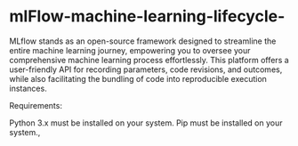 # mlFlow-machine-learning-lifecycle-
MLflow stands as an open-source framework designed to streamline the entire machine learning journey, empowering you to oversee your comprehensive machine learning process effortlessly. This platform offers a user-friendly API for recording parameters, code revisions, and outcomes, while also facilitating the bundling of code into reproducible execution instances.

Requirements:

Python 3.x must be installed on your system.
Pip must be installed on your system.,

